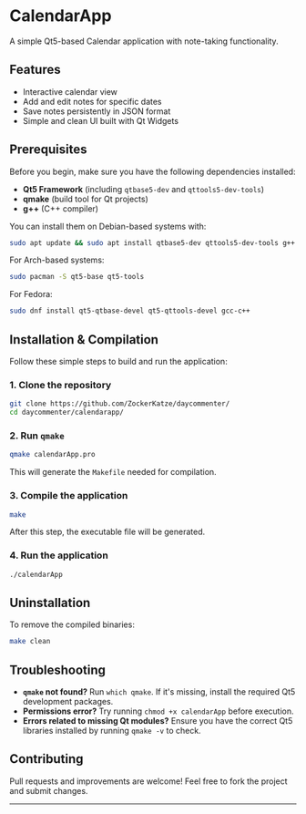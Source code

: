 # CalendarApp

A simple Qt5-based Calendar application with note-taking functionality.

## Features
- Interactive calendar view
- Add and edit notes for specific dates
- Save notes persistently in JSON format
- Simple and clean UI built with Qt Widgets

## Prerequisites
Before you begin, make sure you have the following dependencies installed:

- **Qt5 Framework** (including `qtbase5-dev` and `qttools5-dev-tools`)
- **qmake** (build tool for Qt projects)
- **g++** (C++ compiler)

You can install them on Debian-based systems with:
```sh
sudo apt update && sudo apt install qtbase5-dev qttools5-dev-tools g++
```
For Arch-based systems:
```sh
sudo pacman -S qt5-base qt5-tools
```
For Fedora:
```sh
sudo dnf install qt5-qtbase-devel qt5-qttools-devel gcc-c++
```

## Installation & Compilation
Follow these simple steps to build and run the application:

### 1. Clone the repository
```sh
git clone https://github.com/ZockerKatze/daycommenter/
cd daycommenter/calendarapp/
```

### 2. Run `qmake`
```sh
qmake calendarApp.pro
```
This will generate the `Makefile` needed for compilation.

### 3. Compile the application
```sh
make
```
After this step, the executable file will be generated.

### 4. Run the application
```sh
./calendarApp
```

## Uninstallation
To remove the compiled binaries:
```sh
make clean
```

## Troubleshooting
- **`qmake` not found?** Run `which qmake`. If it's missing, install the required Qt5 development packages.
- **Permissions error?** Try running `chmod +x calendarApp` before execution.
- **Errors related to missing Qt modules?** Ensure you have the correct Qt5 libraries installed by running `qmake -v` to check.

## Contributing
Pull requests and improvements are welcome! Feel free to fork the project and submit changes.

---

